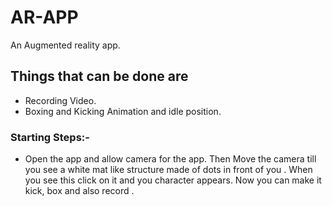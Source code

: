 # AR-APP
An Augmented reality app. 

## Things that can be done are
- Recording Video.
- Boxing and Kicking Animation and idle position.

### Starting Steps:-
- Open the app and allow camera for the app. Then Move the camera till you see a white mat like structure made of dots in front of you . When you see this click on it and you character appears. Now you can make it kick, box and also record .
